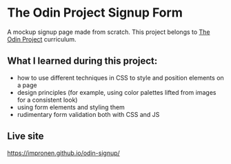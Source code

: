 # The Odin Project Signup Form

A mockup signup page made from scratch. This project belongs to [The Odin Project](https://www.theodinproject.com/paths/foundations/courses/foundations/lessons/calculator) curriculum.


##  What I learned during this project:

- how to use different techniques in CSS to style and position elements on a page
- design principles (for example, using color palettes lifted from images for a consistent look)
- using form elements and styling them
- rudimentary form validation both with CSS and JS


## Live site 

https://impronen.github.io/odin-signup/